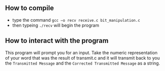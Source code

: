 ## How to compile
- type the command `gcc –o recv receive.c bit_manipulation.c`
- then typeing `./recv` will begin the program

## How to interact with the program

This program will prompt you for an input. Take the numeric representation of your word that was the
result of transmit.c and it will transmit back to you the `Transmitted Message` and the `Corrected Transmitted Message` as a string.